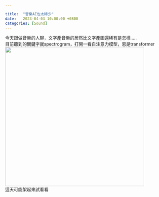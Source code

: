 ```yaml
---

title:  "音樂AI也太稀少"
date:   2023-04-03 10:00:00 +0800
categories: [Sound]
---
```



今天跟做音樂的人聊，文字產音樂的居然比文字產圖還稀有是怎樣.....  
目前聽到的關鍵字就spectrogram，打開一看自注意力模型，恩是transformer  
<img src="./2023-04-03.png" width="450">  
這天可能架起來試看看  